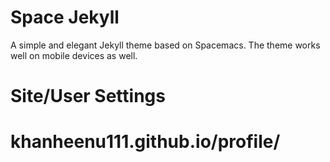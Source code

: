 # Space Jekyll

A simple and elegant Jekyll theme based on Spacemacs. The theme works well on mobile devices as well.

# Site/User Settings

# khanheenu111.github.io/profile/

